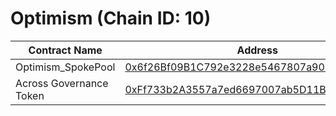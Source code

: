 # Optimism (Chain ID: 10)



| Contract Name           | Address                                                                                                                          |
| ----------------------- | -------------------------------------------------------------------------------------------------------------------------------- |
| Optimism\_SpokePool     | [0x6f26Bf09B1C792e3228e5467807a900A503c0281](https://optimistic.etherscan.io/address/0x6f26Bf09B1C792e3228e5467807a900A503c0281) |
| Across Governance Token | [0xFf733b2A3557a7ed6697007ab5D11B79FdD1b76B](https://optimistic.etherscan.io/address/0xFf733b2A3557a7ed6697007ab5D11B79FdD1b76B) |
